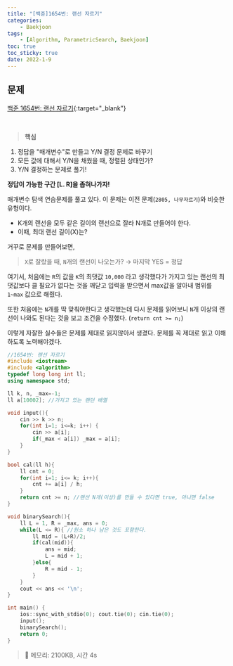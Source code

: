 ```yaml
---
title: "[백준]1654번: 랜선 자르기"
categories:
    - Baekjoon
tags:
    - [Algorithm, ParametricSearch, Baekjoon]
toc: true
toc_sticky: true
date: 2022-1-9
---
```


## 문제

[백준 1654번: 랜선 자르기](https://www.acmicpc.net/problem/2805){:target="_blank"}

<br>


> **핵심**
1. 정답을 "매개변수"로 만들고 Y/N 결정 문제로 바꾸기
2. 모든 값에 대해서 Y/N을 채웠을 때, 정렬된 상태인가?
3. Y/N 결정하는 문제로 풀기!

**정답이 가능한 구간 [L. R]을 좁혀나가자!**

매개변수 탐색 연습문제를 풀고 있다.
이 문제는 이전 문제(`2805, 나무자르기`)와 비슷한 유형이다. 
- K개의 랜선을 모두 같은 길이의 랜선으로 잘라 N개로 만들어야 한다. 
- 이때, 최대 랜선 길이(X)는? 

거꾸로 문제를 만들어보면,   
> `X`로 잘랐을 때, `N`개의 랜선이 나오는가? → 마지막 YES = 정답

여기서, 처음에는 `R`의 값을 `K`의 최댓값 `10,000` 라고 생각했다가 가지고 있는 랜선의 최댓값보다 클 필요가 없다는 것을 깨닫고 입력을 받으면서 max값을 알아내 범위를 `1~max` 값으로 해줬다.

또한 처음에는 `N`개를 딱 맞춰야한다고 생각했는데 다시 문제를 읽어보니 `N`개 이상의 랜선이 나와도 된다는 것을 보고 조건을 수정했다. (`return cnt >= n;`)

이렇게 자잘한 실수들은 문제를 제대로 읽지않아서 생겼다. 문제를 꼭 제대로 읽고 이해하도록 노력해야겠다.



```cpp
//1654번: 랜선 자르기
#include <iostream>
#include <algorithm>
typedef long long int ll;
using namespace std;

ll k, n, _max=-1;
ll a[10002]; //가지고 있는 랜던 배열

void input(){
    cin >> k >> n;
    for(int i=1; i<=k; i++) {
        cin >> a[i];
        if(_max < a[i]) _max = a[i];
    }
}

bool cal(ll h){
    ll cnt = 0;
    for(int i=1; i<= k; i++){
        cnt += a[i] / h;
    }
    return cnt >= n; //랜선 N개(이상)를 만들 수 있다면 true, 아니면 false
}

void binarySearch(){
    ll L = 1, R = _max, ans = 0;
    while(L <= R){ //원소 하나 남은 것도 포함한다.
        ll mid = (L+R)/2;
        if(cal(mid)){
            ans = mid;
            L = mid + 1;
        }else{
            R = mid - 1;
        }
    }
    cout << ans << '\n';
}

int main() {
    ios::sync_with_stdio(0); cout.tie(0); cin.tie(0);
    input();
    binarySearch();
    return 0;
}
```

> 🍒 메모리: 2100KB, 시간 4s


